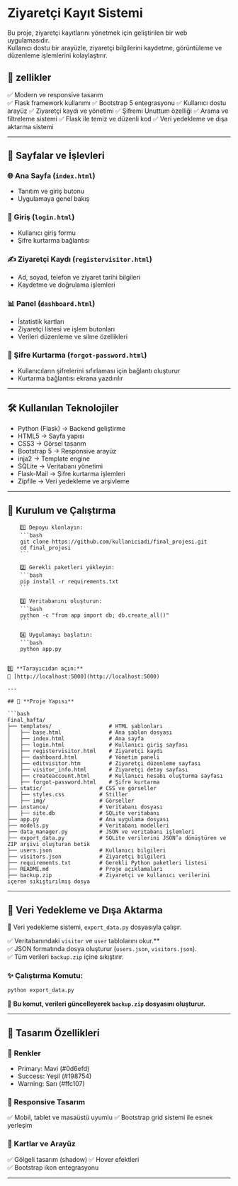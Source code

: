 # Ziyaretçi Kayıt Sistemi  

Bu proje, ziyaretçi kayıtlarını yönetmek için geliştirilen bir web uygulamasıdır.  
Kullanıcı dostu bir arayüzle, ziyaretçi bilgilerini kaydetme, görüntüleme ve düzenleme işlemlerini kolaylaştırır.  

## 📌 zellikler 

✅ Modern ve responsive tasarım  
✅ Flask framework kullanımı 
✅ Bootstrap 5 entegrasyonu 
✅ Kullanıcı dostu arayüz 
✅ Ziyaretçi kaydı ve yönetimi
✅ Şifremi Unuttum özelliği
✅ Arama ve filtreleme sistemi 
✅ Flask ile temiz ve düzenli kod
✅ Veri yedekleme ve dışa aktarma sistemi

---

## 📄 Sayfalar ve İşlevleri  

### 🌐 Ana Sayfa (`index.html`)  
- Tanıtım ve giriş butonu  
- Uygulamaya genel bakış  

### 🔐 Giriş (`login.html`) 
- Kullanıcı giriş formu  
- Şifre kurtarma bağlantısı  

### ✍ Ziyaretçi Kaydı (`registervisitor.html`) 
- Ad, soyad, telefon ve ziyaret tarihi bilgileri  
- Kaydetme ve doğrulama işlemleri  

### 📊 Panel (`dashboard.html`)
- İstatistik kartları  
- Ziyaretçi listesi ve işlem butonları  
- Verileri düzenleme ve silme özellikleri  

### 🔑 Şifre Kurtarma (`forgot-password.html`) 
- Kullanıcıların şifrelerini sıfırlaması için bağlantı oluşturur  
- Kurtarma bağlantısı ekrana yazdırılır  

---

## 🛠 Kullanılan Teknolojiler 

- Python (Flask) → Backend geliştirme  
- HTML5 → Sayfa yapısı  
- CSS3 → Görsel tasarım  
- Bootstrap 5 → Responsive arayüz  
- inja2 → Template engine  
- SQLite → Veritabanı yönetimi  
- Flask-Mail → Şifre kurtarma işlemleri  
- Zipfile → Veri yedekleme ve arşivleme  

---

## 🚀 **Kurulum ve Çalıştırma**  

        1️⃣ Depoyu klonlayın:  
        ```bash
        git clone https://github.com/kullaniciadi/final_projesi.git
        cd final_projesi
        ```

        2️⃣ Gerekli paketleri yükleyin:  
        ```bash
        pip install -r requirements.txt
        ```

        3️⃣ Veritabanını oluşturun: 
        ```bash
        python -c "from app import db; db.create_all()"
        ```

        4️⃣ Uygulamayı başlatın:
        ```bash
        python app.py
```

5️⃣ **Tarayıcıdan açın:**  
📌 [http://localhost:5000](http://localhost:5000)  

---

## 📂 **Proje Yapısı**  

```bash
Final_hafta/
├── templates/                  # HTML şablonları
│   ├── base.html               # Ana şablon dosyası
│   ├── index.html              # Ana sayfa
│   ├── login.html              # Kullanıcı giriş sayfası
│   ├── registervisitor.html    # Ziyaretçi kaydı
│   ├── dashboard.html          # Yönetim paneli
│   ├── editvisitor.htm         # Ziyaretçi düzenleme sayfası
│   ├── visitor_info.html       # Ziyaretçi detay sayfası
│   ├── createaccount.html      # Kullanıcı hesabı oluşturma sayfası
│   ├── forgot-password.html    # Şifre kurtarma
├── static/                  # CSS ve görseller
│   ├── styles.css           # Stiller
│   ├── img/                 # Görseller
├── instance/                # Veritabanı dosyası
│   ├── site.db              # SQLite veritabanı
├── app.py                   # Ana uygulama dosyası
├── models.py                # Veritabanı modelleri
├── data_manager.py          # JSON ve veritabanı işlemleri
├── export_data.py           # SQLite verilerini JSON’a dönüştüren ve ZIP arşivi oluşturan betik
├── users.json               # Kullanıcı bilgileri
├── visitors.json            # Ziyaretçi bilgileri
├── requirements.txt         # Gerekli Python paketleri listesi
├── README.md                # Proje açıklamaları
├── backup.zip               # Ziyaretçi ve kullanıcı verilerini içeren sıkıştırılmış dosya
```

---

## 🔄 Veri Yedekleme ve Dışa Aktarma  

📌 Veri yedekleme sistemi, `export_data.py` dosyasıyla çalışır.  

✅ Veritabanındaki `visitor` ve `user` tablolarını okur.**  
✅ JSON formatında dosya oluşturur (`users.json`, `visitors.json`).  
✅ Tüm verileri `backup.zip` içine sıkıştırır. 

### ✨ Çalıştırma Komutu:  
```bash
python export_data.py
```
📌 **Bu komut, verileri güncelleyerek `backup.zip` dosyasını oluşturur.**  

---

## 🎨 Tasarım Özellikleri

### 🔹 Renkler  
- Primary: Mavi (#0d6efd)  
- Success: Yeşil (#198754)  
- Warning: Sarı (#ffc107)  

### 🔹 Responsive Tasarım  
✅ Mobil, tablet ve masaüstü uyumlu 
✅ Bootstrap grid sistemi ile esnek yerleşim 

### 🔹 Kartlar ve Arayüz 
✅ Gölgeli tasarım (shadow) 
✅ Hover efektleri  
✅ Bootstrap ikon entegrasyonu 

---
